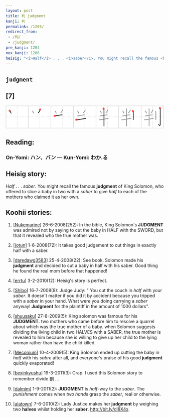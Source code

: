 ```yaml
---
layout: post
title: 判 judgment
kanji: 判
permalink: /1205/
redirect_from:
 - /判/
 - /judgment/
pre_kanji: 1204
nex_kanji: 1206
heisig: "<i>Half</i> . . . <i>saber</i>. You might recall the famous <b>judgment</b> of King Solomon, who offered to slice a baby in two with a <i>saber</i> to give <i>half</i> to each of the mothers who claimed it as her own."
---
```


## `judgment`

## [7]

<div class="stroke"><img src="../images/E588A4.png" /></div>

## Reading:

### On-Yomi: ハン、バン &mdash; Kun-Yomi: わか.る

## Heisig story:

<i>Half</i> . . . <i>saber</i>. You might recall the famous <b>judgment</b> of King Solomon, who offered to slice a baby in two with a <i>saber</i> to give <i>half</i> to each of the mothers who claimed it as her own.

## Koohii stories:

1) [<a href="http://kanji.koohii.com/profile/Nukemarine">Nukemarine</a>] 26-6-2008(252): In the bible, King Solomon&#039;s<strong> JUDGMENT</strong> was admired not by saying to cut the baby in HALF with the SWORD, but that it revealed who the true mother was.

2) [<a href="http://kanji.koohii.com/profile/jotun">jotun</a>] 1-6-2008(72): It takes good judgement to cut things in exactly half with a saber.

3) [<a href="http://kanji.koohii.com/profile/daredawg3583">daredawg3583</a>] 25-4-2008(22): See book. Solomon made his<strong> judgment</strong> and decided to cut a baby in half with his saber. Good thing he found the real mom before that happened!

4) [<a href="http://kanji.koohii.com/profile/errtu">errtu</a>] 3-2-2010(12): Heisig&#039;s story is perfect.

5) [<a href="http://kanji.koohii.com/profile/Shibo">Shibo</a>] 16-7-2008(8): Judge Judy: &quot; You cut the couch in <em>half</em> with your <em>saber</em>. It doesn&#039;t matter if you did it by accident because you tripped with a <em>saber</em> in your hand. What were you doing carrying a <em>saber</em> anyway!<strong> Judgment</strong> for the plaintiff in the amount of 1000 dollars&quot;.

6) [<a href="http://kanji.koohii.com/profile/shuusaku">shuusaku</a>] 27-8-2009(5): King solomon was famous for his<strong> JUDGMENT</strong>. two mothers who came before him to resolve a quarrel about which was the true mother of a baby. when Solomon suggests dividing the living child in two HALVES with a SABER, the true mother is revealed to him because she is willing to give up her child to the lying woman rather than have the child killed.

7) [<a href="http://kanji.koohii.com/profile/Meconium">Meconium</a>] 10-4-2009(5): King Solomon ended up cutting the baby in <em>half</em> with his <em>sabre</em> after all, and everyone&#039;s praise of his good<strong> judgment</strong> quickly evaporated!

8) [<a href="http://kanji.koohii.com/profile/bexinkyushu">bexinkyushu</a>] 19-3-2011(3): Crap. I used this Solomon story to remember divide 剖 ...

9) [<a href="http://kanji.koohii.com/profile/dalmim">dalmim</a>] 1-9-2011(2): <strong>JUDGMENT</strong> is <em>half</em>-way to the <em>saber</em>. The <em>punishment</em> comes when <em>two hands</em> grasp the <em>saber</em>, real or otherwise.

10) [<a href="http://kanji.koohii.com/profile/alatown">alatown</a>] 7-6-2010(2): Lady Justice makes her<strong> judgment</strong> by weighing two <strong>halves</strong> whilst holding her <strong>saber</strong>. <a href="http://bit.ly/dl8X4x">http://bit.ly/dl8X4x</a>.
